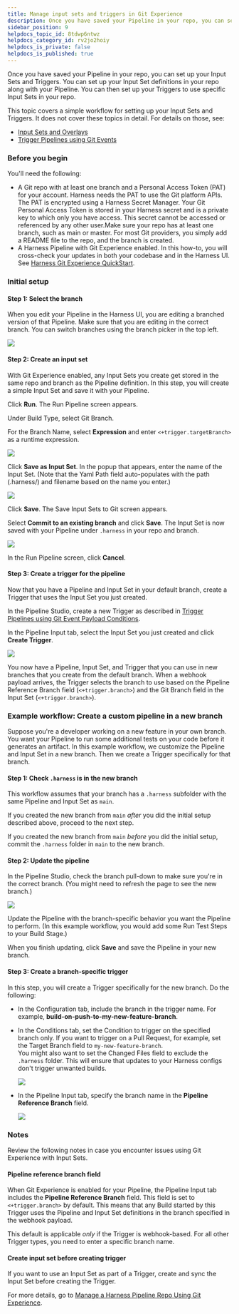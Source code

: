 ```yaml
---
title: Manage input sets and triggers in Git Experience
description: Once you have saved your Pipeline in your repo, you can set up your Input Sets and Triggers. You can set up your Input Set definitions in your repo along with your Pipeline. You can then set up your…
sidebar_position: 9
helpdocs_topic_id: 8tdwp6ntwz
helpdocs_category_id: rv2jo2hoiy
helpdocs_is_private: false
helpdocs_is_published: true
---
```


Once you have saved your Pipeline in your repo, you can set up your Input Sets and Triggers. You can set up your Input Set definitions in your repo along with your Pipeline. You can then set up your Triggers to use specific Input Sets in your repo.

This topic covers a simple workflow for setting up your Input Sets and Triggers. It does not cover these topics in detail. For details on those, see:

* [Input Sets and Overlays](../pipelines/input-sets)
* [Trigger Pipelines using Git Events](/docs/platform/triggers/triggering-pipelines/)

### Before you begin

You'll need the following:

* A Git repo with at least one branch and a Personal Access Token (PAT) for your account. Harness needs the PAT to use the Git platform APIs. The PAT is encrypted using a Harness Secret Manager. Your Git Personal Access Token is stored in your Harness secret and is a private key to which only you have access. This secret cannot be accessed or referenced by any other user.Make sure your repo has at least one branch, such as main or master. For most Git providers, you simply add a README file to the repo, and the branch is created.
* A Harness Pipeline with Git Experience enabled. In this how-to, you will cross-check your updates in both your codebase and in the Harness UI. See [Harness Git Experience QuickStart](configure-git-experience-for-harness-entities.md).

### Initial setup

#### Step 1: Select the branch

When you edit your Pipeline in the Harness UI, you are editing a branched version of that Pipeline. Make sure that you are editing in the correct branch. You can switch branches using the branch picker in the top left.

![](./static/manage-input-sets-in-simplified-git-experience-06.png)

#### Step 2: Create an input set

With Git Experience enabled, any Input Sets you create get stored in the same repo and branch as the Pipeline definition. In this step, you will create a simple Input Set and save it with your Pipeline.

Click **Run**. The Run Pipeline screen appears.

Under Build Type, select Git Branch.

For the Branch Name, select **Expression** and enter `<+trigger.targetBranch>` as a runtime expression.

![](./static/manage-input-sets-in-simplified-git-experience-07.png)

Click **Save as Input Set**. In the popup that appears, enter the name of the Input Set. (Note that the Yaml Path field auto-populates with the path (.harness/) and filename based on the name you enter.)

![](./static/manage-input-sets-in-simplified-git-experience-08.png)

Click **Save**. The Save Input Sets to Git screen appears.

Select **Commit to an existing branch** and click **Save**. The Input Set is now saved with your Pipeline under `.harness` in your repo and branch.

![](./static/manage-input-sets-in-simplified-git-experience-09.png)

In the Run Pipeline screen, click **Cancel**.

#### Step 3: Create a trigger for the pipeline

Now that you have a Pipeline and Input Set in your default branch, create a Trigger that uses the Input Set you just created.

In the Pipeline Studio, create a new Trigger as described in [Trigger Pipelines using Git Event Payload Conditions](/docs/platform/triggers/triggering-pipelines/).

In the Pipeline Input tab, select the Input Set you just created and click **Create Trigger**.

![](./static/manage-input-sets-in-simplified-git-experience-10.png)

You now have a Pipeline, Input Set, and Trigger that you can use in new branches that you create from the default branch. When a webhook payload arrives, the Trigger selects the branch to use based on the Pipeline Reference Branch field (`<+trigger.branch>`) and the Git Branch field in the Input Set (`<+trigger.branch>`).

### Example workflow: Create a custom pipeline in a new branch

Suppose you're a developer working on a new feature in your own branch. You want your Pipeline to run some additional tests on your code before it generates an artifact. In this example workflow, we customize the Pipeline and Input Set in a new branch. Then we create a Trigger specifically for that branch.

#### Step 1: Check `.harness` is in the new branch

This workflow assumes that your branch has a `.harness` subfolder with the same Pipeline and Input Set as `main`.

If you created the new branch from `main` *after* you did the initial setup described above, proceed to the next step.

If you created the new branch from `main` *before* you did the initial setup, commit the `.harness` folder in `main` to the new branch.

#### Step 2: Update the pipeline

In the Pipeline Studio, check the branch pull-down to make sure you're in the correct branch. (You might need to refresh the page to see the new branch.)

![](./static/manage-input-sets-in-simplified-git-experience-11.png)

Update the Pipeline with the branch-specific behavior you want the Pipeline to perform. (In this example workflow, you would add some Run Test Steps to your Build Stage.)

When you finish updating, click **Save** and save the Pipeline in your new branch.

#### Step 3: Create a branch-specific trigger

In this step, you will create a Trigger specifically for the new branch. Do the following:

* In the Configuration tab, include the branch in the trigger name. For example, **build-on-push-to-my-new-feature-branch**.
* In the Conditions tab, set the Condition to trigger on the specified branch only. If you want to trigger on a Pull Request, for example, set the Target Branch field to `my-new-feature-branch`.  
You might also want to set the Changed Files field to exclude the `.harness` folder. This will ensure that updates to your Harness configs don't trigger unwanted builds.

  ![](./static/manage-input-sets-in-simplified-git-experience-12.png)

* In the Pipeline Input tab, specify the branch name in the **Pipeline Reference Branch** field.
  
  ![](./static/manage-input-sets-in-simplified-git-experience-13.png)

### Notes

Review the following notes in case you encounter issues using Git Experience with Input Sets.

#### Pipeline reference branch field

When Git Experience is enabled for your Pipeline, the Pipeline Input tab includes the **Pipeline Reference Branch** field. This field is set to `<+trigger.branch>` by default. This means that any Build started by this Trigger uses the Pipeline and Input Set definitions in the branch specified in the webhook payload.

This default is applicable *only* if the Trigger is webhook-based. For all other Trigger types, you need to enter a specific branch name.

#### Create input set before creating trigger

If you want to use an Input Set as part of a Trigger, create and sync the Input Set before creating the Trigger.

For more details, go to [Manage a Harness Pipeline Repo Using Git Experience](manage-a-harness-pipeline-repo-using-git-experience.md).

